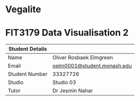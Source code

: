 # Vegalite
# FIT3179 Data Visualisation 2
| Student Details |                                                              |
| --------------- | ------------------------------------------------------------ |
| Name            | Oliver Rosbaek Elmgreen                                      |
| Email           | [oelm0001@student.monash.edu](mailto:oelm0001@student.monash.edu) |
| Student Number  | 33327726                                                     |
| Studio          | Studio 03                                                    |
| Tutor           | Dr Jesmin Nahar                                              |
